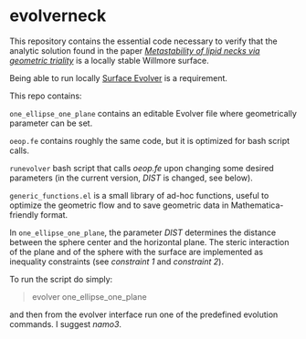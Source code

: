 # evolverneck

This repository contains the essential code necessary to verify that the analytic solution found in the paper [*Metastability of lipid necks via geometric triality*](https://arxiv.org/abs/2101.01161) is a locally stable Willmore surface.

Being able to run locally [Surface Evolver](http://facstaff.susqu.edu/brakke/evolver/evolver.html) is a requirement.

This repo contains:

`one_ellipse_one_plane` contains an editable Evolver file where geometrically parameter can be set.

`oeop.fe` contains roughly the same code, but it is optimized for bash script calls. 

`runevolver` bash script that calls _oeop.fe_ upon changing some desired parameters (in the current version, _DIST_ is changed, see below).

`generic_functions.el` is a small library of ad-hoc functions, useful to optimize the geometric flow and to save geometric data in Mathematica-friendly format.

In `one_ellipse_one_plane`, the parameter _DIST_ determines the distance between the sphere center and the horizontal plane. The steric interaction of the plane and of the sphere with the surface are implemented as inequality constraints (see _constraint 1_ and _constraint 2_). 

To run the script do simply:

> evolver one_ellipse_one_plane

and then from the evolver interface run one of the predefined evolution commands. I suggest _namo3_. 
